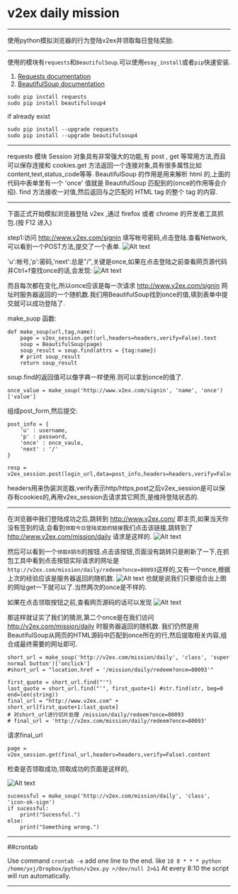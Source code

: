 v2ex daily mission
============

*************

使用python模拟浏览器的行为登陆v2ex并领取每日登陆奖励.

****************

使用的模块有`requests`和`BeautifulSoup`.可以使用`esay_install`或者`pip`快速安装.

1. [Requests documentation](http://docs.python-requests.org/en/latest/)
2. [BeautifulSoup documentation](http://www.crummy.com/software/BeautifulSoup/bs4/doc/)

```
sudo pip install requests
sudo pip install beautifulsoup4
```

if already exist

```
sudo pip install --upgrade requests
sudo pip install --upgrade beautifulsoup4
```

*************************

requests 模块 Session 对象具有非常强大的功能,有 post , get 等常用方法,而且可以保存连接和 cookies.get 方法返回一个连接对象,具有很多属性比如 content,text,status_code等等.
BeautifulSoup 的作用是用来解析 html 的,上面的代码中表单里有一个 'once' 值就是 BeautifulSoup 匹配到的(once的作用等会介绍). find 方法接收一对值,然后返回与之匹配的 HTML tag 的整个 tag 的内容.

***********************

下面正式开始模拟浏览器登陆 v2ex ,通过 firefox 或者 chrome 的开发者工具抓包.(按 F12 进入)

step1:访问 http://www.v2ex.com/signin 填写帐号密码,点击登陆.查看Network,可以看到一个POST方法,提交了一个表单.
![Alt text](http://ww4.sinaimg.cn/large/81d2b157gw1efhpb8c4jqj203w03va9y.jpg)

'u':帐号,'p':密码,'next':总是"/",关键是once,如果在点击登陆之前查看网页源代码并Ctrl+f查找once的话,会发现:
![Alt text](http://ww4.sinaimg.cn/large/81d2b157jw1efhpi15mjij212c0betb7.jpg)

而且每次都在变化,所以once应该是每一次请求 http://www.v2ex.com/signin 网址时服务器返回的一个随机数.我们用BeautifulSoup找到once的值,填到表单中提交就可以成功登陆了.

make_suop 函数:

```
def make_soup(url,tag,name):
    page = v2ex_session.get(url,headers=headers,verify=False).text
    soup = BeautifulSoup(page)
    soup_result = soup.find(attrs = {tag:name})
    # print soup_result
    return soup_result
```
soup.find的返回值可以像字典一样使用.则可以拿到once的值了.

```
once_value = make_soup('http://www.v2ex.com/signin', 'name', 'once')['value']
```

组成post_form,然后提交:

```
post_info = {
    'u' : username,
    'p' : password,
    'once' : once_vaule,
    'next' : '/'
}
```

```
resp = v2ex_session.post(login_url,data=post_info,headers=headers,verify=False)
```
headers用来伪装浏览器,verify表示http/https,post之后v2ex_session是可以保存有cookies的,再用v2ex\_session去请求其它网页,是维持登陆状态的.

***********************

在浏览器中我们登陆成功之后,跳转到 http://www.v2ex.com/ 即主页,如果当天你没有签到的话,会看到`领取今日登陆奖励的链接`我们点击该链接,跳转到了 http://www.v2ex.com/mission/daily 请求是这样的.
![Alt text](http://ww3.sinaimg.cn/large/81d2b157jw1efhqd1i6h5j20at02omx9.jpg)

然后可以看到一个`领取X铜币`的按钮.点击该按钮,页面没有跳转只是刷新了一下,在抓包工具中看到点击按钮实际请求的网址是`http://v2ex.com/mission/daily/redeem?once=80093`这样的,又有一个once,根据上次的经验应该是服务器返回的随机数.
![Alt text](http://ww4.sinaimg.cn/large/81d2b157jw1efhqd1th4uj20dy03lmxg.jpg)
也就是说我们只要组合出上图的网址get一下就可以了.当然两次的once是不样的.

如果在点击领取按钮之前,查看网页源码的话可以发现
![Alt text](http://ww4.sinaimg.cn/large/81d2b157jw1efhqd141jjj210p06b75h.jpg)

那这样就证实了我们的猜测,第二个once是在我们访问 http://v2ex.com/mission/daily 时服务器返回的随机数.  我们仍然是用BeautifulSoup从网页的HTML源码中匹配到once所在的行,然后提取相关内容,组合成最终需要的网址即可.

```
short_url = make_soup('http://v2ex.com/mission/daily', 'class', 'super normal button')['onclick']
#short_url = "location.href = '/mission/daily/redeem?once=80093'"
```

```
first_quote = short_url.find("'")
last_quote = short_url.find("'", first_quote+1) #str.find(str, beg=0 end=len(string))
final_url = "http://www.v2ex.com" + short_url[first_quote+1:last_quote]
# 对short_url进行切片处理 /mission/daily/redeem?once=80093
# final_url = 'http://v2ex.com/mission/daily/redeem?once=80093'
```

请求final_url

```
page = v2ex_session.get(final_url,headers=headers,verify=False).content
```

检查是否领取成功,领取成功的页面是这样的,

![Alt text](http://ww2.sinaimg.cn/large/81d2b157jw1efhre5gb88j20s206g75t.jpg)

```
suceessful = make_soup('http://v2ex.com/mission/daily', 'class', 'icon-ok-sign')
if sucessful:
    print("Sucessful.")
else:
    print("Something wrong.")
```


*************************

##crontab

Use command `crontab -e` add one line to the end.
like `10 8 * * * python /home/yxj/Dropbox/python/v2ex.py >/dev/null 2>&1`
At every 8:10 the script will run automatically.

**********************
